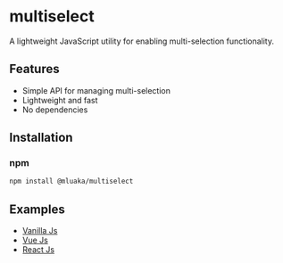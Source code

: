 # multiselect

A lightweight JavaScript utility for enabling multi-selection functionality.

## Features

- Simple API for managing multi-selection
- Lightweight and fast
- No dependencies

## Installation

### npm

```bash
npm install @mluaka/multiselect
```

## Examples

- [Vanilla Js](https://stackblitz.com/edit/js-u74kpi?file=index.js)
- [Vue Js](https://stackblitz.com/edit/vue3-vite-typescript-starter-gygvbe?file=src%2FApp.vue)
- [React Js](https://stackblitz.com/edit/react-ts-xyrvxr?file=App.tsx)
